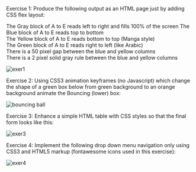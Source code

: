 Exercise 1: Produce the following output as an HTML page just by adding CSS flex layout:

The Gray block of A to E reads left to right and fills 100% of the screen 
The Blue block of A to E reads top to bottom  
The Yellow block of A to E reads bottom to top (Manga style)  
The Green block of A to E reads right to left (like Arabic)  
There is a 50 pixel gap between the blue and yellow columns  
There is a 2 pixel solid gray rule between the blue and yellow columns 

![exer1](https://user-images.githubusercontent.com/14170402/36648259-427f6d38-1a4e-11e8-9df5-0b1b55a9eead.PNG)

Exercise 2: Using CSS3 animation keyframes (no Javascript) which change the shape of a green box below from green background to an orange background animate the Bouncing (lower) box:

![bouncing ball](https://user-images.githubusercontent.com/14170402/36648343-9795401c-1a4f-11e8-9f8a-078bf83fe631.gif)

Exercise 3: Enhance a simple HTML table with CSS styles so that the final form looks like this:

![exer3](https://user-images.githubusercontent.com/14170402/36648425-c204e3c4-1a50-11e8-818f-c862a12f48a2.PNG)

Exercise 4: Implement the following drop down menu navigation only using CSS3 and HTML5 markup (fontawesome icons used in this exercise):

![exer4](https://user-images.githubusercontent.com/14170402/36648454-13b63f56-1a51-11e8-853a-c387633dfbd7.PNG)

